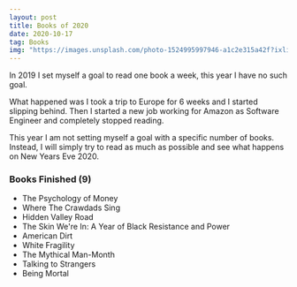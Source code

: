 ```yaml
---
layout: post
title: Books of 2020
date: 2020-10-17
tag: Books
img: "https://images.unsplash.com/photo-1524995997946-a1c2e315a42f?ixlib=rb-1.2.1&auto=format&fit=crop&w=1050&q=80"
---
```


In 2019 I set myself a goal to read one book a week, this year I have no such goal. 

What happened was I took a trip to Europe for 6 weeks and I started slipping behind. Then I started a new job working for Amazon as Software Engineer and completely stopped reading. 

This year I am not setting myself a goal with a specific number of books. Instead, I will simply try to read as much as possible and see what happens on New Years Eve 2020. 

### Books Finished (9)
- The Psychology of Money
- Where The Crawdads Sing
- Hidden Valley Road
- The Skin We're In: A Year of Black Resistance and Power
- American Dirt
- White Fragility
- The Mythical Man-Month
- Talking to Strangers
- Being Mortal
